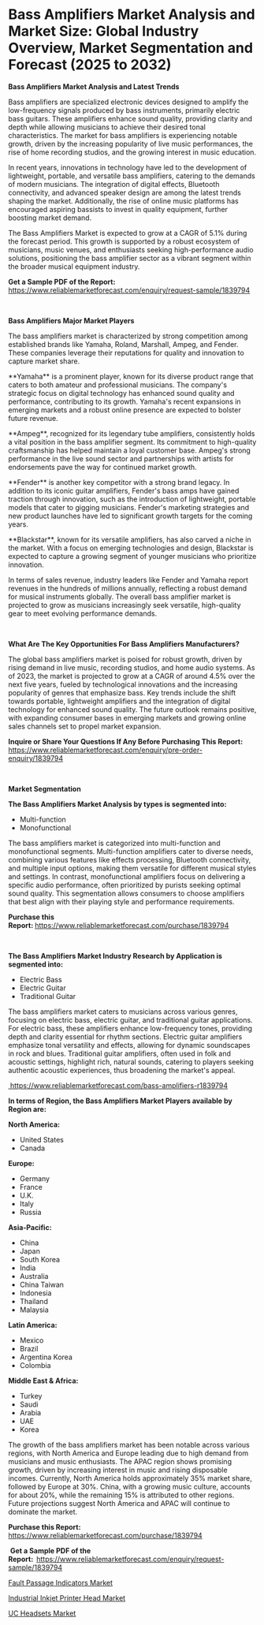 <p><h1>Bass Amplifiers Market Analysis and Market Size: Global Industry Overview, Market Segmentation and Forecast (2025 to 2032)</h1></p><p><strong>Bass Amplifiers Market Analysis and Latest Trends</strong></p>
<p><p>Bass amplifiers are specialized electronic devices designed to amplify the low-frequency signals produced by bass instruments, primarily electric bass guitars. These amplifiers enhance sound quality, providing clarity and depth while allowing musicians to achieve their desired tonal characteristics. The market for bass amplifiers is experiencing notable growth, driven by the increasing popularity of live music performances, the rise of home recording studios, and the growing interest in music education.</p><p>In recent years, innovations in technology have led to the development of lightweight, portable, and versatile bass amplifiers, catering to the demands of modern musicians. The integration of digital effects, Bluetooth connectivity, and advanced speaker design are among the latest trends shaping the market. Additionally, the rise of online music platforms has encouraged aspiring bassists to invest in quality equipment, further boosting market demand.</p><p>The Bass Amplifiers Market is expected to grow at a CAGR of 5.1% during the forecast period. This growth is supported by a robust ecosystem of musicians, music venues, and enthusiasts seeking high-performance audio solutions, positioning the bass amplifier sector as a vibrant segment within the broader musical equipment industry.</p></p>
<p><strong>Get a Sample PDF of the Report:&nbsp;</strong> <a href="https://www.reliablemarketforecast.com/enquiry/request-sample/1839794?utm_campaign=1110&utm_medium=2&utm_source=Github&utm_content=ia&utm_term=11022025&utm_id=bass-amplifiers">https://www.reliablemarketforecast.com/enquiry/request-sample/1839794</a></p>
<p>&nbsp;</p>
<p><strong>Bass Amplifiers Major Market Players</strong></p>
<p><p>The bass amplifiers market is characterized by strong competition among established brands like Yamaha, Roland, Marshall, Ampeg, and Fender. These companies leverage their reputations for quality and innovation to capture market share.</p><p>**Yamaha** is a prominent player, known for its diverse product range that caters to both amateur and professional musicians. The company's strategic focus on digital technology has enhanced sound quality and performance, contributing to its growth. Yamaha's recent expansions in emerging markets and a robust online presence are expected to bolster future revenue.</p><p>**Ampeg**, recognized for its legendary tube amplifiers, consistently holds a vital position in the bass amplifier segment. Its commitment to high-quality craftsmanship has helped maintain a loyal customer base. Ampeg's strong performance in the live sound sector and partnerships with artists for endorsements pave the way for continued market growth.</p><p>**Fender** is another key competitor with a strong brand legacy. In addition to its iconic guitar amplifiers, Fender's bass amps have gained traction through innovation, such as the introduction of lightweight, portable models that cater to gigging musicians. Fender's marketing strategies and new product launches have led to significant growth targets for the coming years.</p><p>**Blackstar**, known for its versatile amplifiers, has also carved a niche in the market. With a focus on emerging technologies and design, Blackstar is expected to capture a growing segment of younger musicians who prioritize innovation.</p><p>In terms of sales revenue, industry leaders like Fender and Yamaha report revenues in the hundreds of millions annually, reflecting a robust demand for musical instruments globally. The overall bass amplifier market is projected to grow as musicians increasingly seek versatile, high-quality gear to meet evolving performance demands.</p></p>
<p>&nbsp;</p>
<p><strong>What Are The Key Opportunities For Bass Amplifiers Manufacturers?</strong></p>
<p><p>The global bass amplifiers market is poised for robust growth, driven by rising demand in live music, recording studios, and home audio systems. As of 2023, the market is projected to grow at a CAGR of around 4.5% over the next five years, fueled by technological innovations and the increasing popularity of genres that emphasize bass. Key trends include the shift towards portable, lightweight amplifiers and the integration of digital technology for enhanced sound quality. The future outlook remains positive, with expanding consumer bases in emerging markets and growing online sales channels set to propel market expansion.</p></p>
<p><strong>Inquire or Share Your Questions If Any Before Purchasing This Report:</strong> <a href="https://www.reliablemarketforecast.com/enquiry/pre-order-enquiry/1839794?utm_campaign=1110&utm_medium=2&utm_source=Github&utm_content=ia&utm_term=11022025&utm_id=bass-amplifiers">https://www.reliablemarketforecast.com/enquiry/pre-order-enquiry/1839794</a></p>
<p>&nbsp;</p>
<p><strong>Market Segmentation</strong></p>
<p><strong>The Bass Amplifiers Market Analysis by types is segmented into:</strong></p>
<p><ul><li>Multi-function</li><li>Monofunctional</li></ul></p>
<p><p>The bass amplifiers market is categorized into multi-function and monofunctional segments. Multi-function amplifiers cater to diverse needs, combining various features like effects processing, Bluetooth connectivity, and multiple input options, making them versatile for different musical styles and settings. In contrast, monofunctional amplifiers focus on delivering a specific audio performance, often prioritized by purists seeking optimal sound quality. This segmentation allows consumers to choose amplifiers that best align with their playing style and performance requirements.</p></p>
<p><strong>Purchase this Report:&nbsp;</strong><a href="https://www.reliablemarketforecast.com/purchase/1839794?utm_campaign=1110&utm_medium=2&utm_source=Github&utm_content=ia&utm_term=11022025&utm_id=bass-amplifiers">https://www.reliablemarketforecast.com/purchase/1839794</a></p>
<p>&nbsp;</p>
<p><strong>The Bass Amplifiers Market Industry Research by Application is segmented into:</strong></p>
<p><ul><li>Electric Bass</li><li>Electric Guitar</li><li>Traditional Guitar</li></ul></p>
<p><p>The bass amplifiers market caters to musicians across various genres, focusing on electric bass, electric guitar, and traditional guitar applications. For electric bass, these amplifiers enhance low-frequency tones, providing depth and clarity essential for rhythm sections. Electric guitar amplifiers emphasize tonal versatility and effects, allowing for dynamic soundscapes in rock and blues. Traditional guitar amplifiers, often used in folk and acoustic settings, highlight rich, natural sounds, catering to players seeking authentic acoustic experiences, thus broadening the market's appeal.</p></p>
<p><a href="https://www.reliablemarketforecast.com/bass-amplifiers-r1839794?utm_campaign=1110&utm_medium=2&utm_source=Github&utm_content=ia&utm_term=11022025&utm_id=bass-amplifiers">&nbsp;https://www.reliablemarketforecast.com/bass-amplifiers-r1839794</a></p>
<p><strong>In terms of Region, the Bass Amplifiers Market Players available by Region are:</strong></p>
<p>
    <p> <strong> North America: </strong>
        <ul>
            <li>United States</li>
            <li>Canada</li>
        </ul>
        </p> 
    <p> <strong> Europe: </strong>
        <ul>
            <li>Germany</li>
            <li>France</li>
            <li>U.K.</li>
            <li>Italy</li>
            <li>Russia</li>
        </ul>
        </p> 
    <p> <strong> Asia-Pacific: </strong>
        <ul>
            <li>China</li>
            <li>Japan</li>
            <li>South Korea</li>
            <li>India</li>
            <li>Australia</li>
            <li>China Taiwan</li>
            <li>Indonesia</li>
            <li>Thailand</li>
            <li>Malaysia</li>
        </ul>
        </p> 
    <p> <strong> Latin America: </strong>
        <ul>
            <li>Mexico</li>
            <li>Brazil</li>
            <li>Argentina Korea</li>
            <li>Colombia</li>
        </ul>
        </p> 
    <p> <strong> Middle East & Africa: </strong>
        <ul>
            <li>Turkey</li>
            <li>Saudi</li>
            <li>Arabia</li>
            <li>UAE</li>
            <li>Korea</li>
        </ul>
    </p>
    </p>
<p><p>The growth of the bass amplifiers market has been notable across various regions, with North America and Europe leading due to high demand from musicians and music enthusiasts. The APAC region shows promising growth, driven by increasing interest in music and rising disposable incomes. Currently, North America holds approximately 35% market share, followed by Europe at 30%. China, with a growing music culture, accounts for about 20%, while the remaining 15% is attributed to other regions. Future projections suggest North America and APAC will continue to dominate the market.</p></p>
<p><strong>Purchase this Report: </strong><a href="https://www.reliablemarketforecast.com/purchase/1839794?utm_campaign=1110&utm_medium=2&utm_source=Github&utm_content=ia&utm_term=11022025&utm_id=bass-amplifiers">https://www.reliablemarketforecast.com/purchase/1839794</a></p>
<p>&nbsp;<strong>Get a Sample PDF of the Report:&nbsp;&nbsp;</strong><a href="https://www.reliablemarketforecast.com/enquiry/request-sample/1839794?utm_campaign=1110&utm_medium=2&utm_source=Github&utm_content=ia&utm_term=11022025&utm_id=bass-amplifiers">https://www.reliablemarketforecast.com/enquiry/request-sample/1839794</a></p>
<p><strong></strong></p>
<p><p><a href="https://github.com/tatroseraypi/Market-Research-Report-List-1/blob/main/fault-passage-indicators-market.md?utm_campaign=1110&utm_medium=2&utm_source=Github&utm_content=ia&utm_term=11022025&utm_id=bass-amplifiers">Fault Passage Indicators Market</a></p><p><a href="https://github.com/WillieWoodard/Market-Research-Report-List-7/blob/main/industrial-inkjet-printer-head-market.md?utm_campaign=1110&utm_medium=2&utm_source=Github&utm_content=ia&utm_term=11022025&utm_id=bass-amplifiers">Industrial Inkjet Printer Head Market</a></p><p><a href="https://github.com/merkinedry7b/Market-Research-Report-List-1/blob/main/uc-headsets-market.md?utm_campaign=1110&utm_medium=2&utm_source=Github&utm_content=ia&utm_term=11022025&utm_id=bass-amplifiers">UC Headsets Market</a></p></p>